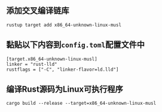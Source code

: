 ## 添加交叉编译链库
    rustup target add x86_64-unknown-linux-musl
## 黏贴以下内容到`config.toml`配置文件中
    [target.x86_64-unknown-linux-musl]
    linker = "rust-lld"
    rustflags = ["-C", "linker-flavor=ld.lld"]
## 编译Rust源码为Linux可执行程序
    cargo build --release --target=x86_64-unknown-linux-musl
